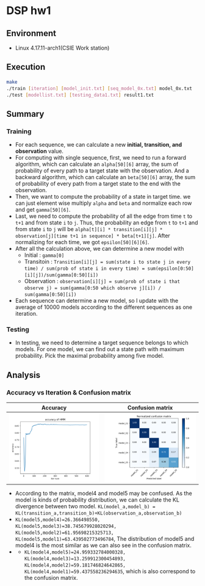 # DSP hw1

## Environment

* Linux 4.17.11-arch1(CSIE Work station)

## Execution

```bash
make
./train [iteration] [model_init.txt] [seq_model_0x.txt] model_0x.txt
./test [modellist.txt] [testing_data1.txt] result1.txt
```

## Summary

### Training

* For each sequence, we can calculate a new **initial, transition, and observation** value.
* For computing with single sequence, first, we need to run a forward algorithm, which can calculate an ```alpha[50][6]``` array, the sum of probability of every path to a target state with the observation. And a backward algorithm, which can calculate an ```beta[50][6]``` array, the sum of probability of every path from a target state to the end with the observation.
* Then, we want to compute the probability of a state in target time. we can just element wise multiply ```alpha``` and ```beta``` and normalize each row and get ```gamma[50][6]```.
* Last, we need to compute the probability of all the edge from time ```t``` to ```t+1``` and from state ```i``` to ```j```. Thus, the probability an edge from ```t``` to ```t+1``` and from state ```i``` to ```j``` will be ```alpha[t][i] * transition[i][j] * observation[j][time t+1 in sequence] * beta[t+1][j]```. After normalizing for each time, we got ```epsilon[50][6][6]```.
* After all the calculation above, we can determine a new model with
  * Initial : ```gamma[0]```
  * Transitoin : ```Transition[i][j] = sum(state i to state j in every time) / sum(prob of state i in every time) = sum(epsilon[0:50][i][j])/sum(gamma[0:50][i])```
  * Observation : ```observation[i][j] = sum(prob of state i that observe j) = sum(gamma[0:50 which observe j][i]) / sum(gamma[0:50][i])```
* Each sequence can determine a new model, so I update with the average of 10000 models according to the different sequences as one iteration.

### Testing

* In testing, we need to determine a target sequence belongs to which models. For one model, we can find out a state path with maximum probability. Pick the maximal probability among five model.

## Analysis

### Accuracy vs Iteration & Confusion matrix

| Accuracy             | Confusion matrix         |
| -------------------- | ------------------------ |
| ![Alt text](acc.png) | ![Alt text](confuse.png) |

* According to the matrix, model4 and model5 may be confused. As the model is kinds of probability distribution, we can calculate the KL divergence between two model. ```KL(model_a,model_b) = KL(transition_a,transition_b)+KL(observation_a,observation_b)```
* ```KL(model5,model4)=26.366498550, KL(model5,model3)=38.745679928020294, KL(model5,model2)=61.95698215325713, KL(model5,model1)=63.439502773496784```, The distribution of model5 and model4 is the most similar as we can also see in the confusion matrix.
* * ```KL(model4,model5)=24.959332784000328, KL(model4,model3)=13.259912300454893, KL(model4,model2)=59.181746824642865, KL(model4,model1)=59.437558236294635```, which is also correspond to the confusion matrix.
